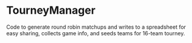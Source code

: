 # TourneyManager
Code to generate round robin matchups and writes to a spreadsheet for easy sharing, collects game info, and seeds teams for 16-team tourney. 
